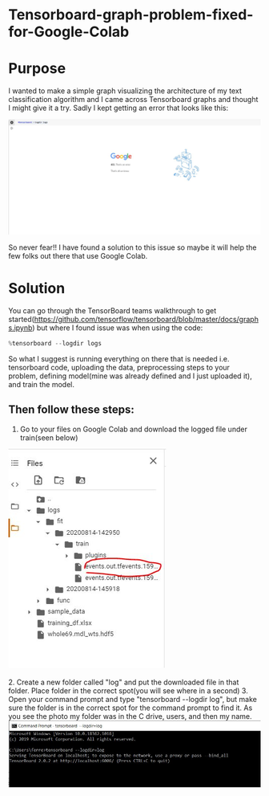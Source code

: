 # Tensorboard-graph-problem-fixed-for-Google-Colab
# Purpose
I wanted to make a simple graph visualizing the architecture of my text classification algorithm and I came across Tensorboard graphs and thought I might give it a try. Sadly I kept getting an error that looks like this:<br />
<div align="left"><img src="tensorfail.JPG"</img></div>



So never fear!! I have found a solution to this issue so maybe it will help the few folks out there that use Google Colab. 

# Solution
You can go through the TensorBoard teams walkthrough to get started(https://github.com/tensorflow/tensorboard/blob/master/docs/graphs.ipynb) but where I found issue was when using the code:
``` Python
%tensorboard --logdir logs
```

So what I suggest is running everything on there that is needed i.e. tensorboard code, uploading the data, preprocessing steps to your problem, defining model(mine was already defined and I just uploaded it), and train the model. 

## Then follow these steps:

1. Go to your files on Google Colab and download the logged file under train(seen below)
<div align="left"><img src="copyfile.JPG"</img></div><br />
2. Create a new folder called "log" and put the downloaded file in that folder. Place folder in the correct spot(you will see where in a second)
3. Open your command prompt and type "tensorboard --logdir log", but make sure the folder is in the correct spot for the command prompt to find it. As you see the photo my folder was in the C drive, users, and then my name.
<div align="left"><img src="commandprompt.JPG"</img></div>



